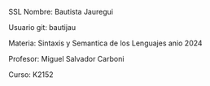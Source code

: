 SSL
Nombre: Bautista Jauregui

Usuario git: bautijau

Materia: Sintaxis y Semantica de los Lenguajes anio 2024

Profesor: Miguel Salvador Carboni

Curso: K2152
